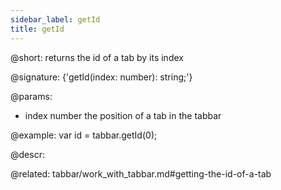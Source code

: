 ```yaml
---
sidebar_label: getId
title: getId
---          
```


@short: returns the id of a tab by its index

@signature: {'getId(index: number): string;'}

@params:
- index 		number 		the position of a tab in the tabbar

@example:
var id = tabbar.getId(0);



@descr:


@related: tabbar/work_with_tabbar.md#getting-the-id-of-a-tab



